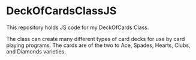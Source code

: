 # DeckOfCardsClassJS

This repository holds JS code for my DeckOfCards Class.

The class can create many different types of card decks for use by card playing programs. The cards are of the two to Ace, Spades, Hearts, Clubs, and Diamonds varieties.
